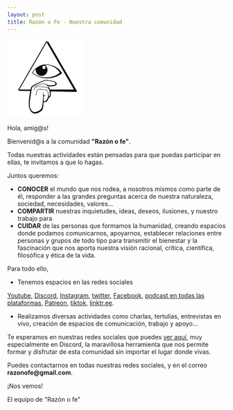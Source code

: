 ```yaml
---
layout: post
title: Razón o Fe - Nuestra comunidad
---
```


![logo](public/img/razonofe_small.png)


Hola, amig@s!

Bienvenid@s a la comunidad __"Razón o fe"__.

Todas nuestras actividades están pensadas para que puedas participar en ellas, te invitamos a que lo hagas.

Juntos queremos:
* __CONOCER__ el mundo que nos rodea, a nosotros mismos como parte de él, responder a las grandes preguntas acerca de nuestra naturaleza, sociedad, necesidades, valores...
* __COMPARTIR__ nuestras inquietudes, ideas, deseos, ilusiones, y nuestro trabajo para 
* __CUIDAR__ de las personas que formamos la humanidad, creando espacios donde podamos comunicarnos, apoyarnos, establecer relaciones entre personas y grupos de todo tipo para transmitir el bienestar y la fascinación que nos aporta nuestra visión racional, crítica, científica, filosófica y ética de la vida.

Para todo ello, 

* Tenemos espacios en las redes sociales 

[Youtube](http://youtube.com/razonofe), [Discord](https://discord.gg/dGZzWY6g), [Instagram](http://instagram.com/razonofe), [twitter](https://twitter.com/razonofe), [Facebook](https://m.facebook.com/Razonofe/), [podcast en todas las plataformas](https://open.spotify.com/show/5VIuFTTgxney6KHwZlrX7v), [Patreon](https://www.patreon.com/razonofe), [tiktok](https://www.tiktok.com/@razonofe?), [linktr.ee](https://linktr.ee/razonofe).

* Realizamos diversas actividades como charlas, tertulias, entrevistas en vivo, creación de espacios de comunicación, trabajo y apoyo...

Te esperamos en nuestras redes sociales que puedes [ver aquí](https://linktr.ee/razonofe), muy especialmente en Discord, la maravillosa herramienta que nos permite formar y disfrutar de esta comunidad sin importar el lugar donde vivas.

Puedes contactarnos en todas nuestras  redes sociales, y en el correo __razonofe@gmail.com__.

¡Nos vemos!

El equipo de "Razón o fe"